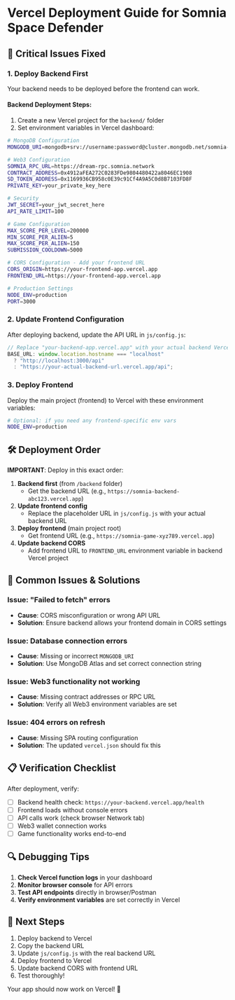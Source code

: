 # Vercel Deployment Guide for Somnia Space Defender

## 🚨 Critical Issues Fixed

### 1. **Deploy Backend First**

Your backend needs to be deployed before the frontend can work.

#### Backend Deployment Steps:

1. Create a new Vercel project for the `backend/` folder
2. Set environment variables in Vercel dashboard:

```bash
# MongoDB Configuration
MONGODB_URI=mongodb+srv://username:password@cluster.mongodb.net/somnia-space-defender

# Web3 Configuration
SOMNIA_RPC_URL=https://dream-rpc.somnia.network
CONTRACT_ADDRESS=0x4912aFEA272C0283FDe9804480422a8046EC1908
SD_TOKEN_ADDRESS=0x1169936CB958c0E39c91Cf4A9A5C0d8B7103FD8F
PRIVATE_KEY=your_private_key_here

# Security
JWT_SECRET=your_jwt_secret_here
API_RATE_LIMIT=100

# Game Configuration
MAX_SCORE_PER_LEVEL=200000
MIN_SCORE_PER_ALIEN=5
MAX_SCORE_PER_ALIEN=150
SUBMISSION_COOLDOWN=5000

# CORS Configuration - Add your frontend URL
CORS_ORIGIN=https://your-frontend-app.vercel.app
FRONTEND_URL=https://your-frontend-app.vercel.app

# Production Settings
NODE_ENV=production
PORT=3000
```

### 2. **Update Frontend Configuration**

After deploying backend, update the API URL in `js/config.js`:

```javascript
// Replace "your-backend-app.vercel.app" with your actual backend Vercel URL
BASE_URL: window.location.hostname === "localhost"
  ? "http://localhost:3000/api"
  : "https://your-actual-backend-url.vercel.app/api";
```

### 3. **Deploy Frontend**

Deploy the main project (frontend) to Vercel with these environment variables:

```bash
# Optional: if you need any frontend-specific env vars
NODE_ENV=production
```

## 🛠️ **Deployment Order**

**IMPORTANT**: Deploy in this exact order:

1. **Backend first** (from `/backend` folder)
   - Get the backend URL (e.g., `https://somnia-backend-abc123.vercel.app`)
2. **Update frontend config**
   - Replace the placeholder URL in `js/config.js` with your actual backend URL
3. **Deploy frontend** (main project root)
   - Get frontend URL (e.g., `https://somnia-game-xyz789.vercel.app`)
4. **Update backend CORS**
   - Add frontend URL to `FRONTEND_URL` environment variable in backend Vercel project

## 🔧 **Common Issues & Solutions**

### Issue: "Failed to fetch" errors

- **Cause**: CORS misconfiguration or wrong API URL
- **Solution**: Ensure backend allows your frontend domain in CORS settings

### Issue: Database connection errors

- **Cause**: Missing or incorrect `MONGODB_URI`
- **Solution**: Use MongoDB Atlas and set correct connection string

### Issue: Web3 functionality not working

- **Cause**: Missing contract addresses or RPC URL
- **Solution**: Verify all Web3 environment variables are set

### Issue: 404 errors on refresh

- **Cause**: Missing SPA routing configuration
- **Solution**: The updated `vercel.json` should fix this

## 📋 **Verification Checklist**

After deployment, verify:

- [ ] Backend health check: `https://your-backend.vercel.app/health`
- [ ] Frontend loads without console errors
- [ ] API calls work (check browser Network tab)
- [ ] Web3 wallet connection works
- [ ] Game functionality works end-to-end

## 🔍 **Debugging Tips**

1. **Check Vercel function logs** in your dashboard
2. **Monitor browser console** for API errors
3. **Test API endpoints** directly in browser/Postman
4. **Verify environment variables** are set correctly in Vercel

## 🚀 **Next Steps**

1. Deploy backend to Vercel
2. Copy the backend URL
3. Update `js/config.js` with the real backend URL
4. Deploy frontend to Vercel
5. Update backend CORS with frontend URL
6. Test thoroughly!

Your app should now work on Vercel! 🎉
